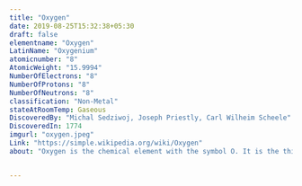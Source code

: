 ```yaml
---
title: "Oxygen"
date: 2019-08-25T15:32:38+05:30
draft: false
elementname: "Oxygen"
LatinName: "Oxygenium"
atomicnumber: "8"
AtomicWeight: "15.9994"
NumberOfElectrons: "8"
NumberOfProtons: "8"
NumberOfNeutrons: "8" 
classification: "Non-Metal"
stateAtRoomTemp: Gaseous
DiscoveredBy: "Michal Sedziwoj, Joseph Priestly, Carl Wilheim Scheele" 
DiscoveredIn: 1774
imgurl: "oxygen.jpeg"
Link: "https://simple.wikipedia.org/wiki/Oxygen"
about: "Oxygen is the chemical element with the symbol O. It is the third-most common element in the universe, after hydrogen and helium. When alone, two oxygen atoms usually bind to make dioxygen (O2), a colourless gas. It has no taste or smell. It is a pale blue as a liquid and solid. Dioxygen gas makes up 20.8% of the Earth's atmosphere. Oxygen is part of the chalcogen group on the periodic table, and its atomic number is 8. It is a very reactive nonmetal. It also makes oxides with many elements. Oxides make up nearly half of the Earth's crust."


---
```


